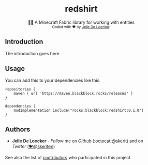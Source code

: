 <h1 align="center">
  <b>redshirt</b>
</h1>
<div align="center">
  👷🏼 A Minecraft Fabric library for working with entities
</div>
<div align="center">
  <sub>
    Coded with ❤️ by <a href="#authors">Jelle De Loecker</a>.
  </sub>
</div>

## Introduction

The introduction goes here

## Usage

You can add this to your dependencies like this:

```
repositories {
	maven { url 'https://maven.blackblock.rocks/releases' }
}

dependencies {
	modImplementation include("rocks.blackblock:redshirt:0.1.0")
}
```

## Authors
- **Jelle De Loecker** -  *Follow* me on *Github* ([:octocat:@skerit](https://github.com/skerit)) and on  *Twitter* ([🐦@skeriten](http://twitter.com/intent/user?screen_name=skeriten))

See also the list of [contributors](https://github.com/skerit/screenbuilder/contributors) who participated in this project.
